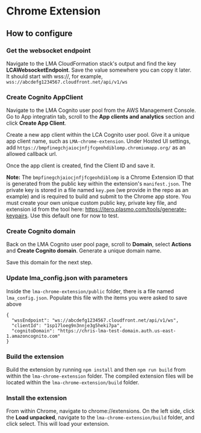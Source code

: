 # Chrome Extension

## How to configure

### Get the websocket endpoint

Navigate to the LMA CloudFormation stack's output and find the key **LCAWebsocketEndpoint**. Save the value somewhere you can copy it later. It should start with wss://, for example, `wss://abcdefg1234567.cloudfront.net/api/v1/ws`

### Create Cognito AppClient

Navigate to the LMA Cognito user pool from the AWS Management Console.  Go to App integratin tab, scroll to the **App clients and analytics** section and click **Create App Client**.

Create a new app client within the LCA Cognito user pool. Give it a unique app client name, such as `LMA-chrome-extension`.  Under Hosted UI settings, add `https://bmpfinegchjaiocjnfjfcgeohdiblomp.chromiumapp.org/` as an allowed callback url.

Once the app client is created, find the Client ID and save it.

**Note:** The `bmpfinegchjaiocjnfjfcgeohdiblomp` is a Chrome Extension ID that is generated from the public key within the extension's `manifest.json`. The private key is stored in a file named `key.pem` (we provide in the repo as an example) and is required to build and submit to the Chrome app store. You must create your own unique custom public key, private key file, and extension id from the tool here: https://itero.plasmo.com/tools/generate-keypairs. Use this default one for now to test.

### Create Cognito domain

Back on the LMA Cognito user pool page, scroll to **Domain**, select **Actions** and **Create Cognito domain**. Generate a unique domain name.  

Save this domain for the next step.

### Update lma_config.json with parameters

Inside the `lma-chrome-extension/public` folder, there is a file named `lma_config.json`. Populate this file with the items you were asked to save above

```
{  
  "wssEndpoint": "ws://abcdefg1234567.cloudfront.net/api/v1/ws",
  "clientId": "1sp17loeg9n3nnje3g5heki7pa",
  "cognitoDomain": "https://chris-lma-test-domain.auth.us-east-1.amazoncognito.com"
}
```

### Build the extension

Build the extension by running `npm install` and then `npm run build` from within the `lma-chrome-extension` folder. The compiled extension files will be located within the `lma-chrome-extension/build` folder.

### Install the extension

From within Chrome, navigate to chrome://extensions.  On the left side, click the **Load unpacked**, navigate to the `lma-chrome-extension/build` folder, and click select.  This will load your extension.